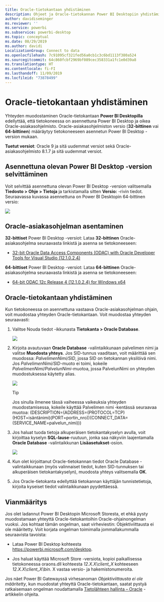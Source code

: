 ```yaml
---
title: Oracle-tietokantaan yhdistäminen
description: Ohjeet ja Oracle-tietokannan Power BI Desktopiin yhdistämiseen tarvittavat ladattavat tiedostot
author: davidiseminger
ms.reviewer: ''
ms.service: powerbi
ms.subservice: powerbi-desktop
ms.topic: conceptual
ms.date: 08/29/2019
ms.author: davidi
LocalizationGroup: Connect to data
ms.openlocfilehash: 7c91095cf321fed56a0cb1c3c6bd1113f380a524
ms.sourcegitcommit: 64c860fcbf2969bf089cec358331a1fc1e0d39a8
ms.translationtype: HT
ms.contentlocale: fi-FI
ms.lasthandoff: 11/09/2019
ms.locfileid: "73878499"
---
```

# <a name="connect-to-an-oracle-database"></a>Oracle-tietokantaan yhdistäminen
Yhteyden muodostaminen Oracle-tietokantaan **Power BI Desktopilla** edellyttää, että tietokoneessa on asennettuna Power BI Desktop ja oikea Oracle-asiakasohjelmisto. Oracle-asiakasohjelmiston versio (**32-bittinen** vai **64-bittinen**) määräytyy tietokoneeseen asennetun Power BI Desktop -version mukaan.

**Tuetut versiot**: Oracle 9 ja sitä uudemmat versiot sekä Oracle-asiakasohjelmisto 8.1.7 ja sitä uudemmat versiot.

## <a name="determining-which-version-of-power-bi-desktop-is-installed"></a>Asennettuna olevan Power BI Desktop -version selvittäminen
Voit selvittää asennettuna olevan Power BI Desktop -version valitsemalla **Tiedosto > Ohje > Tietoja** ja tarkistamalla sitten **Versio:** -rivin tiedot. Seuraavassa kuvassa asennettuna on Power BI Desktopin 64-bittinen versio:

![](media/desktop-connect-oracle-database/connect-oracle-database_1.png)

## <a name="installing-the-oracle-client"></a>Oracle-asiakasohjelman asentaminen
**32-bittiset** Power BI Desktop -versiot: Lataa **32-bittinen** Oracle-asiakasohjelma seuraavasta linkistä ja asenna se tietokoneeseen:

* [32-bit Oracle Data Access Components (ODAC) with Oracle Developer Tools for Visual Studio (12.1.0.2.4)](https://www.oracle.com/technetwork/topics/dotnet/utilsoft-086879.html)

**64-bittiset** Power BI Desktop -versiot: Lataa **64-bittinen** Oracle-asiakasohjelma seuraavasta linkistä ja asenna se tietokoneeseen:

* [64-bit ODAC 12c Release 4 (12.1.0.2.4) for Windows x64](https://www.oracle.com/technetwork/database/windows/downloads/index-090165.html)

## <a name="connect-to-an-oracle-database"></a>Oracle-tietokantaan yhdistäminen
Kun tietokoneessa on asennettuna vastaava Oracle-asiakasohjelman ohjain, voit muodostaa yhteyden Oracle-tietokantaan. Voit muodostaa yhteyden seuraavasti:

1. Valitse Nouda tiedot -ikkunasta **Tietokanta > Oracle Database**.
   
   ![](media/desktop-connect-oracle-database/connect-oracle-database_2.png)
2. Kirjoita avautuvaan **Oracle Database** -valintaikkunaan palvelimen nimi ja valitse **Muodosta yhteys**. Jos SID-tunnus vaaditaan, voit määrittää sen muodossa: *PalvelimenNimi/SID*, jossa SID on tietokannan yksilöivä nimi. Jos *PalvelimenNimi/SID*-muoto ei toimi, kokeile *PalvelimenNimi/PalvelunNimi*-muotoa, jossa PalvelunNimi on yhteyden muodostuksessa käytetty alias.


   ![](media/desktop-connect-oracle-database/connect-oracle-database_3.png)

   > [!TIP]
   > Jos sinulla ilmenee tässä vaiheessa vaikeuksia yhteyden muodostamisessa, kokeile käyttää Palvelimen nimi ‑kentässä seuraavaa muotoa: (DESCRIPTION=(ADDRESS=(PROTOCOL=TCP)(HOST=isäntänimi)(PORT=portin_nro))(CONNECT_DATA=(SERVICE_NAME=palvelun_nimi)))
   
3. Jos haluat tuoda tietoja alkuperäisen tietokantakyselyn avulla, voit kirjoittaa kyselyn **SQL-lause**-ruutuun, jonka saa näkyviin laajentamalla **Oracle Database** -valintaikkunan **Lisäasetukset**-osion.
   
   ![](media/desktop-connect-oracle-database/connect-oracle-database_4.png)
4. Kun olet kirjoittanut Oracle-tietokannan tiedot Oracle Database -valintaikkunaan (myös valinnaiset tiedot, kuten SID-tunnuksen tai alkuperäisen tietokantakyselyn), muodosta yhteys valitsemalla **OK**.
5. Jos Oracle-tietokanta edellyttää tietokannan käyttäjän tunnistetietoja, kirjoita kyseiset tiedot valintaikkunaan pyydettäessä.


## <a name="troubleshooting"></a>Vianmääritys

Jos olet ladannut Power BI Desktopin Microsoft Storesta, et ehkä pysty muodostamaan yhteyttä Oracle-tietokantoihin Oracle-ohjainongelman vuoksi. Jos kohtaat tämän ongelman, saat virheviestin: Objektiviittausta ei ole määritetty. Voit korjata ongelman toimimalla jommallakummalla seuraavista tavoista:

* Lataa Power BI Desktop kohteesta https://powerbi.microsoft.com/desktop.

* Jos haluat käyttää Microsoft Store -versiota, kopioi paikallisessa tietokoneessa oraons.dll kohteesta _12.X.X\client_X_ kohteeseen _12.X.X\client_X\bin_. X vastaa versio- ja hakemistonumeroita.

Jos näet Power BI Gatewayssä virhesanoman *Objektiviittausta ei ole määritetty*, kun muodostat yhteyttä Oracle-tietokantaan, saatat pystyä ratkaisemaan ongelman noudattamalla [Tietolähteen hallinta – Oracle](service-gateway-onprem-manage-oracle.md) -artikkelin ohjeita.
